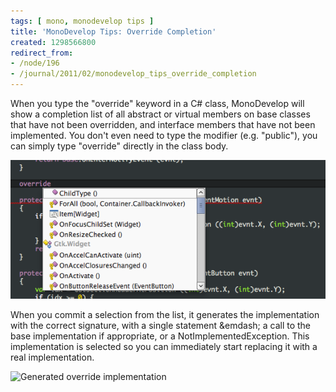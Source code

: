```yaml
---
tags: [ mono, monodevelop tips ]
title: 'MonoDevelop Tips: Override Completion'
created: 1298566800
redirect_from:
- /node/196
- /journal/2011/02/monodevelop_tips_override_completion
---
```

When you type the "override" keyword in a C# class, MonoDevelop will show a
completion list of all abstract or virtual members on base classes that have not
been overridden, and interface members that have not been implemented. You don't
even need to type the modifier (e.g. "public"), you can simply type "override"
directly in the class body.<!--break-->

![Override completion](/files/images/md-tips/override-completion.png)

When you commit a selection from the list, it generates the implementation with
the correct signature, with a single statement &emdash; a call to the base
implementation if appropriate, or a NotImplementedException. This implementation
is selected so you can immediately start replacing it with a real
implementation.

![Generated override
implementation](/files/images/md-tips/override-completed.png)